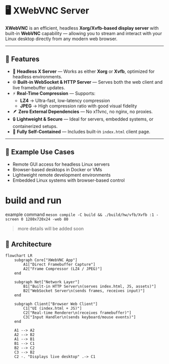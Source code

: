# 🖥️ XWebVNC Server

**XWebVNC** is an efficient, headless **Xorg/Xvfb-based display server** with built-in **WebVNC** capability — allowing you to stream and interact with your Linux desktop directly from any modern web browser.

---

## 🚀 Features

- 🧠 **Headless X Server** — Works as either **Xorg** or **Xvfb**, optimized for headless environments.
- 🌐 **Built-in WebSocket & HTTP Server** — Serves both the web client and live framebuffer updates.
- ⚡ **Real-Time Compression** — Supports:
  - **LZ4** → Ultra-fast, low-latency compression
  - **JPEG** → High compression ratio with good visual fidelity
- 🪶 **Zero External Dependencies** — No x11vnc, no nginx, no proxies.
- 🔒 **Lightweight & Secure** — Ideal for servers, embedded systems, or containerized setups.
- 🧩 **Fully Self-Contained** — Includes built-in `index.html` client page.

---

## 🧪 Example Use Cases
- Remote GUI access for headless Linux servers
- Browser-based desktops in Docker or VMs
- Lightweight remote development environments
- Embedded Linux systems with browser-based control

# build and run
example command `meson compile -C build && ./build/hw/vfb/Xvfb :1 -screen 0 1280x720x24 -web 80`
> more details will be added soon

## 🧩 Architecture

```mermaid
flowchart LR
    subgraph Core["XWebVNC App"]
        A1["Direct Framebuffer Capture"]
        A2["Frame Compressor (LZ4 / JPEG)"]
    end

    subgraph Net["Network Layer"]
        B1["Built-in HTTP Server\n(serves index.html, JS, assets)"]
        B2["WebSocket Server\n(sends frames, receives input)"]
    end

    subgraph Client["Browser Web Client"]
        C1["UI (index.html + JS)"]
        C2["Real-time Renderer\n(receives framebuffer)"]
        C3["Input Handler\n(sends keyboard/mouse events)"]
    end

    A1 --> A2
    A2 --> B2
    A1 --> B1
    B1 --> C1
    B2 --> C2
    C3 --> B2
    C2 -. "Displays live desktop" .-> C1


